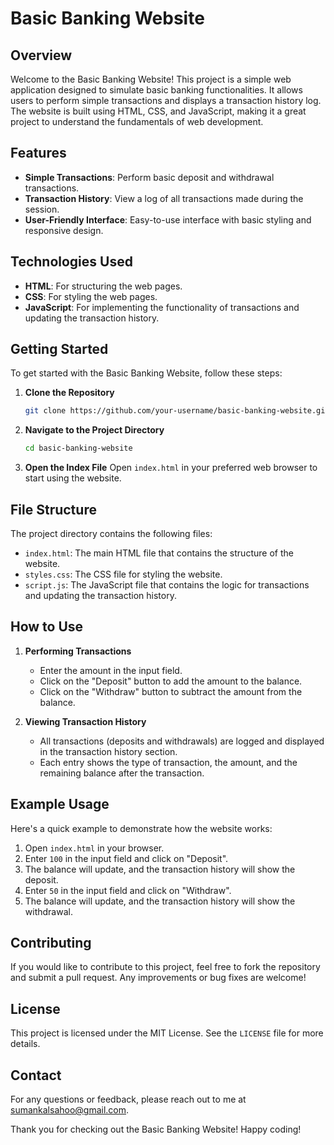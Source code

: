 # Basic Banking Website

## Overview
Welcome to the Basic Banking Website! This project is a simple web application designed to simulate basic banking functionalities. It allows users to perform simple transactions and displays a transaction history log. The website is built using HTML, CSS, and JavaScript, making it a great project to understand the fundamentals of web development.

## Features
- **Simple Transactions**: Perform basic deposit and withdrawal transactions.
- **Transaction History**: View a log of all transactions made during the session.
- **User-Friendly Interface**: Easy-to-use interface with basic styling and responsive design.

## Technologies Used
- **HTML**: For structuring the web pages.
- **CSS**: For styling the web pages.
- **JavaScript**: For implementing the functionality of transactions and updating the transaction history.

## Getting Started
To get started with the Basic Banking Website, follow these steps:

1. **Clone the Repository**
   ```bash
   git clone https://github.com/your-username/basic-banking-website.git
   ```
2. **Navigate to the Project Directory**
   ```bash
   cd basic-banking-website
   ```
3. **Open the Index File**
   Open `index.html` in your preferred web browser to start using the website.

## File Structure
The project directory contains the following files:

- `index.html`: The main HTML file that contains the structure of the website.
- `styles.css`: The CSS file for styling the website.
- `script.js`: The JavaScript file that contains the logic for transactions and updating the transaction history.

## How to Use
1. **Performing Transactions**
   - Enter the amount in the input field.
   - Click on the "Deposit" button to add the amount to the balance.
   - Click on the "Withdraw" button to subtract the amount from the balance.

2. **Viewing Transaction History**
   - All transactions (deposits and withdrawals) are logged and displayed in the transaction history section.
   - Each entry shows the type of transaction, the amount, and the remaining balance after the transaction.

## Example Usage
Here's a quick example to demonstrate how the website works:

1. Open `index.html` in your browser.
2. Enter `100` in the input field and click on "Deposit".
3. The balance will update, and the transaction history will show the deposit.
4. Enter `50` in the input field and click on "Withdraw".
5. The balance will update, and the transaction history will show the withdrawal.

## Contributing
If you would like to contribute to this project, feel free to fork the repository and submit a pull request. Any improvements or bug fixes are welcome!

## License
This project is licensed under the MIT License. See the `LICENSE` file for more details.

## Contact
For any questions or feedback, please reach out to me at sumankalsahoo@gmail.com.

Thank you for checking out the Basic Banking Website! Happy coding!
